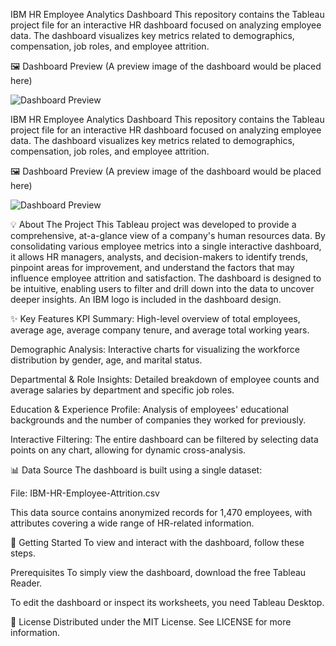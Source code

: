 IBM HR Employee Analytics Dashboard
This repository contains the Tableau project file for an interactive HR dashboard focused on analyzing employee data. The dashboard visualizes key metrics related to demographics, compensation, job roles, and employee attrition.

🖼️ Dashboard Preview
(A preview image of the dashboard would be placed here)

![Dashboard Preview](Dashboard.jpg)

IBM HR Employee Analytics Dashboard
This repository contains the Tableau project file for an interactive HR dashboard focused on analyzing employee data. The dashboard visualizes key metrics related to demographics, compensation, job roles, and employee attrition.

🖼️ Dashboard Preview
(A preview image of the dashboard would be placed here)

![Dashboard Preview](Dashboard.jpg)

💡 About The Project
This Tableau project was developed to provide a comprehensive, at-a-glance view of a company's human resources data. By consolidating various employee metrics into a single interactive dashboard, it allows HR managers, analysts, and decision-makers to identify trends, pinpoint areas for improvement, and understand the factors that may influence employee attrition and satisfaction. The dashboard is designed to be intuitive, enabling users to filter and drill down into the data to uncover deeper insights. An IBM logo is included in the dashboard design.

✨ Key Features
KPI Summary: High-level overview of total employees, average age, average company tenure, and average total working years.

Demographic Analysis: Interactive charts for visualizing the workforce distribution by gender, age, and marital status.

Departmental & Role Insights: Detailed breakdown of employee counts and average salaries by department and specific job roles.

Education & Experience Profile: Analysis of employees' educational backgrounds and the number of companies they worked for previously.

Interactive Filtering: The entire dashboard can be filtered by selecting data points on any chart, allowing for dynamic cross-analysis.

📊 Data Source
The dashboard is built using a single dataset:


File: IBM-HR-Employee-Attrition.csv 



This data source contains anonymized records for 1,470 employees, with attributes covering a wide range of HR-related information.

🚀 Getting Started
To view and interact with the dashboard, follow these steps.

Prerequisites
To simply view the dashboard, download the free Tableau Reader.

To edit the dashboard or inspect its worksheets, you need Tableau Desktop.

📜 License
Distributed under the MIT License. See LICENSE for more information.
